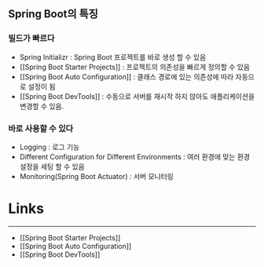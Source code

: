 ## Spring Boot의 특징
### 빌드가 빠르다
- Spring Initializr : Spring Boot 프로젝트를 바로 생성 할 수  있음
- [[Spring Boot Starter Projects]] : 프로젝트의 의존성을 빠르게 정의할 수 있음
- [[Spring Boot Auto Configuration]] : 클래스 경로에 있는 의존성에 따라 자동으로 설정이 됨
- [[Spring Boot DevTools]] : 수동으로 서버를 재시작 하지 않아도 애플리케이션을 변경할 수 있음.
### 바로 사용할 수 있다
- Logging : 로그 기능
- Different Configuration for Different Environments : 여러 환경에 맞는 환경설정을 세팅 할 수 있음
- Monitoring(Spring Boot Actuator) : 서버 모니터링
# **Links**
---
- [[Spring Boot Starter Projects]]
- [[Spring Boot Auto Configuration]]
- [[Spring Boot DevTools]]